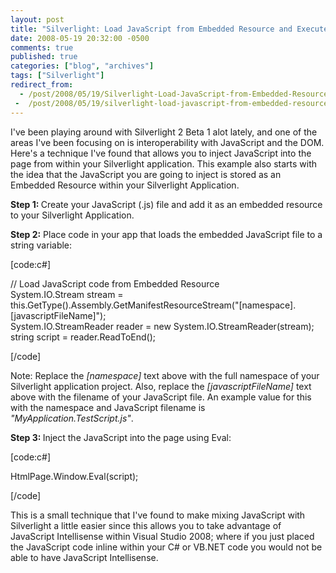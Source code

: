 ```yaml
---
layout: post
title: "Silverlight: Load JavaScript from Embedded Resource and Execute Within Page"
date: 2008-05-19 20:32:00 -0500
comments: true
published: true
categories: ["blog", "archives"]
tags: ["Silverlight"]
redirect_from: 
  - /post/2008/05/19/Silverlight-Load-JavaScript-from-Embedded-Resource-and-Execute-Within-Page
 -  /post/2008/05/19/silverlight-load-javascript-from-embedded-resource-and-execute-within-page
---
```

<!-- more -->
<p>
I&#39;ve been playing around with Silverlight 2 Beta 1 alot lately, and one of the areas I&#39;ve been focusing on is interoperability with JavaScript and the DOM. Here&#39;s a technique I&#39;ve found that allows you to inject JavaScript into the page from within your Silverlight application. This example also starts with the idea that the JavaScript you are going to inject is stored as an Embedded Resource within your Silverlight Application. 
</p>
<p>
<strong>Step 1: </strong>Create your JavaScript (.js) file and add it as an embedded resource to your Silverlight Application. 
</p>
<p>
<strong>Step 2:</strong> Place code in your app that loads the embedded JavaScript file to a string variable: 
</p>
<p>
[code:c#] 
</p>
<p>
// Load JavaScript code from Embedded Resource<br />
System.IO.Stream stream = this.GetType().Assembly.GetManifestResourceStream(&quot;[namespace].[javascriptFileName]&quot;);<br />
System.IO.StreamReader reader = new System.IO.StreamReader(stream);<br />
string script = reader.ReadToEnd(); 
</p>
<p>
[/code] 
</p>
<p>
Note: Replace the <em>[namespace]</em> text above with the full namespace of your Silverlight application project. Also, replace the <em>[javascriptFileName]</em> text above with the filename of your JavaScript file. An example value for this with the namespace and JavaScript filename is <em>&quot;MyApplication.TestScript.js&quot;</em>. 
</p>
<p>
<strong>Step 3: </strong>Inject the JavaScript into the page using Eval: 
</p>
<p>
[code:c#] 
</p>
<p>
HtmlPage.Window.Eval(script); 
</p>
<p>
[/code] 
</p>
<p>
This is a small technique that I&#39;ve found to make mixing JavaScript with Silverlight a little easier since this allows you to take advantage of JavaScript Intellisense within Visual Studio 2008; where if you just placed the JavaScript code inline within your C# or VB.NET code you would not&nbsp;be able to have JavaScript Intellisense. 
</p>

